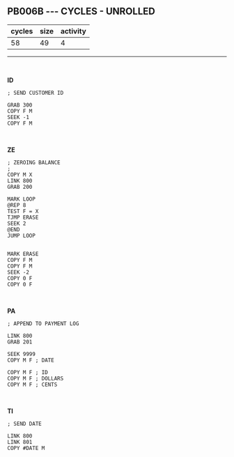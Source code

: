 ## PB006B --- CYCLES - UNROLLED

| cycles | size | activity |
| ------ | ---- | -------- |
| 58 | 49 | 4 |
<hr>
<br>

**ID**

```
; SEND CUSTOMER ID

GRAB 300
COPY F M
SEEK -1
COPY F M
```

<br>

**ZE**

```
; ZEROING BALANCE
;
COPY M X
LINK 800
GRAB 200

MARK LOOP
@REP 8
TEST F = X
TJMP ERASE
SEEK 2
@END
JUMP LOOP


MARK ERASE
COPY F M
COPY F M
SEEK -2
COPY 0 F
COPY 0 F
```

<br>

**PA**

```
; APPEND TO PAYMENT LOG

LINK 800
GRAB 201

SEEK 9999
COPY M F ; DATE

COPY M F ; ID
COPY M F ; DOLLARS
COPY M F ; CENTS
```

<br>

**TI**

```
; SEND DATE

LINK 800
LINK 801
COPY #DATE M
```
